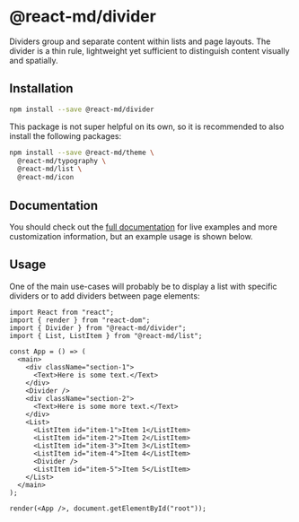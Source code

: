 # @react-md/divider

Dividers group and separate content within lists and page layouts. The divider
is a thin rule, lightweight yet sufficient to distinguish content visually and
spatially.

## Installation

```sh
npm install --save @react-md/divider
```

This package is not super helpful on its own, so it is recommended to also
install the following packages:

```sh
npm install --save @react-md/theme \
  @react-md/typography \
  @react-md/list \
  @react-md/icon
```

<!-- DOCS_REMOVE -->

## Documentation

You should check out the
[full documentation](https://react-md.dev/packages/divider/demos) for live
examples and more customization information, but an example usage is shown
below.

<!-- DOCS_REMOVE_END -->

## Usage

One of the main use-cases will probably be to display a list with specific
dividers or to add dividers between page elements:

```tsx
import React from "react";
import { render } from "react-dom";
import { Divider } from "@react-md/divider";
import { List, ListItem } from "@react-md/list";

const App = () => (
  <main>
    <div className="section-1">
      <Text>Here is some text.</Text>
    </div>
    <Divider />
    <div className="section-2">
      <Text>Here is some more text.</Text>
    </div>
    <List>
      <ListItem id="item-1">Item 1</ListItem>
      <ListItem id="item-2">Item 2</ListItem>
      <ListItem id="item-3">Item 3</ListItem>
      <ListItem id="item-4">Item 4</ListItem>
      <Divider />
      <ListItem id="item-5">Item 5</ListItem>
    </List>
  </main>
);

render(<App />, document.getElementById("root"));
```
